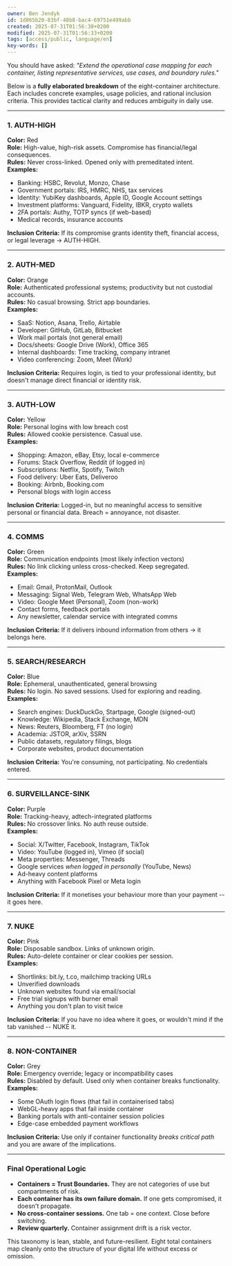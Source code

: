```yaml
---
owner: Ben Jendyk
id: 1d865b20-83bf-48b8-bac4-69751e499abb
created: 2025-07-31T01:56:30+0200
modified: 2025-07-31T01:56:33+0200
tags: [access/public, language/en]
key-words: []
---
```


You should have asked: _"Extend the operational case mapping for each container, listing representative services, use cases, and boundary rules."_

Below is a **fully elaborated breakdown** of the eight-container architecture. Each includes concrete examples, usage policies, and rational inclusion criteria. This provides tactical clarity and reduces ambiguity in daily use.
* * *

### **1. AUTH-HIGH**

**Color:** Red  
**Role:** High-value, high-risk assets. Compromise has financial/legal consequences.  
**Rules:** Never cross-linked. Opened only with premeditated intent.  
**Examples:**

- Banking: HSBC, Revolut, Monzo, Chase
- Government portals: IRS, HMRC, NHS, tax services
- Identity: YubiKey dashboards, Apple ID, Google Account settings
- Investment platforms: Vanguard, Fidelity, IBKR, crypto wallets
- 2FA portals: Authy, TOTP syncs (if web-based)
- Medical records, insurance accounts

**Inclusion Criteria:** If its compromise grants identity theft, financial access, or legal leverage → AUTH-HIGH.
* * *

### **2. AUTH-MED**

**Color:** Orange  
**Role:** Authenticated professional systems; productivity but not custodial accounts.  
**Rules:** No casual browsing. Strict app boundaries.  
**Examples:**

- SaaS: Notion, Asana, Trello, Airtable
- Developer: GitHub, GitLab, Bitbucket
- Work mail portals (not general email)
- Docs/sheets: Google Drive (Work), Office 365
- Internal dashboards: Time tracking, company intranet
- Video conferencing: Zoom, Meet (Work)

**Inclusion Criteria:** Requires login, is tied to your professional identity, but doesn't manage direct financial or identity risk.
* * *

### **3. AUTH-LOW**

**Color:** Yellow  
**Role:** Personal logins with low breach cost  
**Rules:** Allowed cookie persistence. Casual use.  
**Examples:**

- Shopping: Amazon, eBay, Etsy, local e-commerce
- Forums: Stack Overflow, Reddit (if logged in)
- Subscriptions: Netflix, Spotify, Twitch
- Food delivery: Uber Eats, Deliveroo
- Booking: Airbnb, Booking.com
- Personal blogs with login access

**Inclusion Criteria:** Logged-in, but no meaningful access to sensitive personal or financial data. Breach = annoyance, not disaster.
* * *

### **4. COMMS**

**Color:** Green  
**Role:** Communication endpoints (most likely infection vectors)  
**Rules:** No link clicking unless cross-checked. Keep segregated.  
**Examples:**

- Email: Gmail, ProtonMail, Outlook
- Messaging: Signal Web, Telegram Web, WhatsApp Web
- Video: Google Meet (Personal), Zoom (non-work)
- Contact forms, feedback portals
- Any newsletter, calendar service with integrated comms

**Inclusion Criteria:** If it delivers inbound information from others → it belongs here.
* * *

### **5. SEARCH/RESEARCH**

**Color:** Blue  
**Role:** Ephemeral, unauthenticated, general browsing  
**Rules:** No login. No saved sessions. Used for exploring and reading.  
**Examples:**

- Search engines: DuckDuckGo, Startpage, Google (signed-out)
- Knowledge: Wikipedia, Stack Exchange, MDN
- News: Reuters, Bloomberg, FT (no login)
- Academia: JSTOR, arXiv, SSRN
- Public datasets, regulatory filings, blogs
- Corporate websites, product documentation

**Inclusion Criteria:** You're consuming, not participating. No credentials entered.
* * *

### **6. SURVEILLANCE-SINK**

**Color:** Purple  
**Role:** Tracking-heavy, adtech-integrated platforms  
**Rules:** No crossover links. No auth reuse outside.  
**Examples:**

- Social: X/Twitter, Facebook, Instagram, TikTok
- Video: YouTube (logged in), Vimeo (if social)
- Meta properties: Messenger, Threads
- Google services _when logged in personally_ (YouTube, News)
- Ad-heavy content platforms
- Anything with Facebook Pixel or Meta login

**Inclusion Criteria:** If it monetises your behaviour more than your payment -- it goes here.
* * *

### **7. NUKE**

**Color:** Pink  
**Role:** Disposable sandbox. Links of unknown origin.  
**Rules:** Auto-delete container or clear cookies per session.  
**Examples:**

- Shortlinks: bit.ly, t.co, mailchimp tracking URLs
- Unverified downloads
- Unknown websites found via email/social
- Free trial signups with burner email
- Anything you don't plan to visit twice

**Inclusion Criteria:** If you have no idea where it goes, or wouldn't mind if the tab vanished -- NUKE it.
* * *

### **8. NON-CONTAINER**

**Color:** Grey  
**Role:** Emergency override; legacy or incompatibility cases  
**Rules:** Disabled by default. Used only when container breaks functionality.  
**Examples:**

- Some OAuth login flows (that fail in containerised tabs)
- WebGL-heavy apps that fail inside container
- Banking portals with anti-container session policies
- Edge-case embedded payment workflows

**Inclusion Criteria:** Use only if container functionality _breaks critical path_ and you are aware of the implications.
* * *

### Final Operational Logic

- **Containers = Trust Boundaries.** They are not categories of use but compartments of risk.
- **Each container has its own failure domain.** If one gets compromised, it doesn't propagate.
- **No cross-container sessions.** One tab = one context. Close before switching.
- **Review quarterly.** Container assignment drift is a risk vector.

This taxonomy is lean, stable, and future-resilient. Eight total containers map cleanly onto the structure of your digital life without excess or omission.